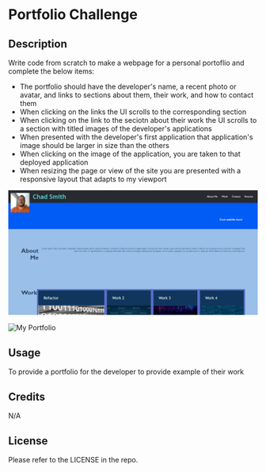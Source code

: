 # Portfolio Challenge

## Description

Write code from scratch to make a webpage for a personal portoflio and complete the below items:

- The portfolio should have the developer's name, a recent photo or avatar, and links to sections about them, their work, and how to contact them
- When clicking on the links the UI scrolls to the corresponding section
- When clicking on the link to the seciotn about their work the UI scrolls to a section with titled images of the developer's applications
- When presented with the developer's first application that application's image should be larger in size than the others
- When clicking on the image of the application, you are taken to that deployed application
- When resizing the page or view of the site you are presented with a responsive layout that adapts to my viewport

![portfolio demo](./Images/Screenshot.png)

![My Portfolio](https://csmith0414.github.io/portfolio-project/)

## Usage

To provide a portfolio for the developer to provide example of their work

## Credits

N/A

## License

Please refer to the LICENSE in the repo.